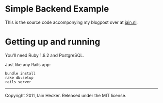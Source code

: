 # Simple Backend Example

This is the source code accomponying my blogpost over at
[iain.nl](http://iain.nl/backends-in-rails-3-1).

# Getting up and running

You'll need Ruby 1.9.2 and PostgreSQL.

Just like any Rails app:

    bundle install
    rake db:setup
    rails server


---

Copyright 2011, Iain Hecker. Released under the MIT license.

